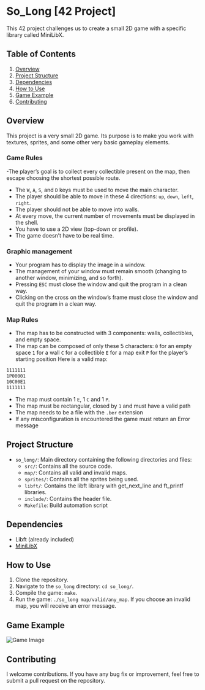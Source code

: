 # So_Long [42 Project]
This 42 project challenges us to create a small 2D game with a specific library called MiniLibX.

## Table of Contents
1. [Overview](#overview)
2. [Project Structure](#project-structure)
3. [Dependencies](#dependencies)
4. [How to Use](#how-to-use)
5. [Game Example](#game-example)
6. [Contributing](#contributing)

## Overview
This project is a very small 2D game. Its purpose is to make you work with textures, sprites, and some other very basic gameplay elements.

### Game Rules
-The player’s goal is to collect every collectible present on the map, then escape choosing the shortest possible route.
- The `W`, `A`, `S`, and `D` keys must be used to move the main character.
- The player should be able to move in these 4 directions: `up`, `down`, `left`, `right`.
- The player should not be able to move into walls.
- At every move, the current number of movements must be displayed in the shell.
- You have to use a 2D view (top-down or profile).
- The game doesn’t have to be real time.

### Graphic management
- Your program has to display the image in a window.
- The management of your window must remain smooth (changing to another window, minimizing, and so forth).
- Pressing `ESC` must close the window and quit the program in a clean way.
- Clicking on the cross on the window’s frame must close the window and quit the program in a clean way.

### Map Rules
- The map has to be constructed with 3 components: walls, collectibles, and empty space.
- The map can be composed of only these 5 characters:
`0` for an empty space
`1` for a wall
`C` for a collectible
`E` for a map exit
`P` for the player’s starting position
Here is a valid map:
```bash
1111111
1P00001
10C00E1
1111111
```
- The map must contain 1 `E`, 1 `C` and 1 `P`.
- The map must be rectangular, closed by `1` and must have a valid path
- The map needs to be a file with the `.ber` extension
- If any misconfiguration is encountered the game must return an Error message

## Project Structure
- `so_long/`: Main directory containing the following directories and files:
  - `src/`: Contains all the source code.
  - `map/`: Contains all valid and invalid maps.
  - `sprites/`: Contains all the sprites being used.
  - `libft/`: Contains the libft library with get_next_line and ft_printf libraries.
  - `include/`: Contains the header file.
  - `Makefile`: Build automation script

## Dependencies
- Libft (already included)
- [MiniLibX](https://github.com/42Paris/minilibx-linux)

## How to Use
1. Clone the repository.
2. Navigate to the `so_long` directory: `cd so_long/`.
3. Compile the game: `make`.
4. Run the game: `./so_long map/valid/any_map`.
If you choose an invalid map, you will receive an error message.

## Game Example
![Game Image](https://private-user-images.githubusercontent.com/131177558/302682779-fb526c43-d2f7-4ea7-b4a8-e262ec9af2bd.png?jwt=eyJhbGciOiJIUzI1NiIsInR5cCI6IkpXVCJ9.eyJpc3MiOiJnaXRodWIuY29tIiwiYXVkIjoicmF3LmdpdGh1YnVzZXJjb250ZW50LmNvbSIsImtleSI6ImtleTUiLCJleHAiOjE3MDcyMzM1NTcsIm5iZiI6MTcwNzIzMzI1NywicGF0aCI6Ii8xMzExNzc1NTgvMzAyNjgyNzc5LWZiNTI2YzQzLWQyZjctNGVhNy1iNGE4LWUyNjJlYzlhZjJiZC5wbmc_WC1BbXotQWxnb3JpdGhtPUFXUzQtSE1BQy1TSEEyNTYmWC1BbXotQ3JlZGVudGlhbD1BS0lBVkNPRFlMU0E1M1BRSzRaQSUyRjIwMjQwMjA2JTJGdXMtZWFzdC0xJTJGczMlMkZhd3M0X3JlcXVlc3QmWC1BbXotRGF0ZT0yMDI0MDIwNlQxNTI3MzdaJlgtQW16LUV4cGlyZXM9MzAwJlgtQW16LVNpZ25hdHVyZT0zNTYwZDA2NmU3ZjUzNjRiMzMwZDc0YmQzZmU3N2MzOGMwMGExNjgwNTJhNGU4NjE1ZGIxYTRlMzhmOGZmNmY2JlgtQW16LVNpZ25lZEhlYWRlcnM9aG9zdCZhY3Rvcl9pZD0wJmtleV9pZD0wJnJlcG9faWQ9MCJ9.ItXEqv_gOOMiWy8Sv6k9d9m2DO-tmjhcrWh6Waq7ubk)

## Contributing
I welcome contributions. If you have any bug fix or improvement, feel free to submit a pull request on the repository.
